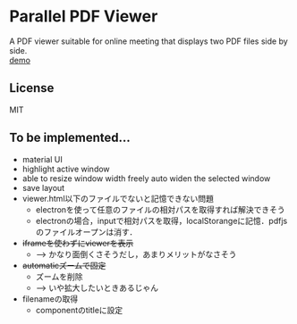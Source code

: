 # Parallel PDF Viewer 
A PDF viewer suitable for online meeting that displays two PDF files side by side.
\
[demo](https://schifzt.github.io/parallel-pdf-viewer/src/index.html)

<!-- ## Related works
+  [Draftable](https://draftable.com/)
+  [Side View](https://addons.mozilla.org/en-US/firefox/addon/side-view/)
-->

## License 
MIT

## To be implemented...
+ material UI
+ highlight active window
+ able to resize window width freely
  auto widen the selected window
+ save layout
+ viewer.html以下のファイルでないと記憶できない問題
    + electronを使って任意のファイルの相対パスを取得すれば解決できそう
    + electronの場合，inputで相対パスを取得，localStorangeに記憶．pdfjsのファイルオープンは消す．
+ ~~iframeを使わずにviewerを表示~~
    + --> かなり面倒くさそうだし，あまりメリットがなさそう
+ ~~automaticズームで固定~~
    + ズームを削除
    + --> いや拡大したいときあるじゃん
+ filenameの取得
    + componentのtitleに設定
